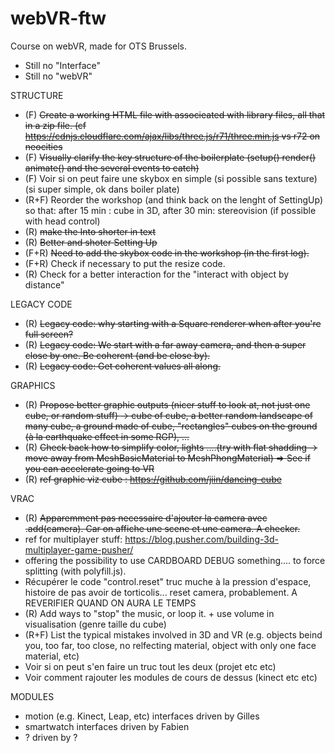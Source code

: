 # webVR-ftw
 Course on webVR, made for OTS Brussels.

* Still no "Interface"
* Still no "webVR"

STRUCTURE
 * (F) ~~Create a working HTML file with associeated with library files, all that in a zip file. (cf https://cdnjs.cloudflare.com/ajax/libs/three.js/r71/three.min.js vs r72 on neocities~~
 * (F) ~~Visually clarify the key structure of the boilerplate (setup() render() animate() and the several events to catch)~~
 * (F) Voir si on peut faire une skybox en simple (si possible sans texture) (si super simple, ok dans boiler plate)
 * (R+F) Reorder the workshop (and think back on the lenght of SettingUp) so that: after 15 min : cube in 3D, after 30 min: stereovision (if possible with head control)
 * (R) ~~make the Into shorter in text~~
 * (R) ~~Better and shoter Setting Up~~
 * (F+R) ~~Need to add the skybox code in the workshop (in the first log).~~
 * (F+R) Check if necessary to put the resize code.
 * (R) Check for a better interaction for the "interact with object by distance"
 
LEGACY CODE
 * (R) ~~Legacy code: why starting with a Square renderer when after you're full screen?~~
 * (R) ~~Legacy code: We start with a far away camera, and then a super close by one. Be coherent (and be close by).~~
 * (R) ~~Legacy code:  Get coherent values all along.~~

GRAPHICS
 * (R) ~~Propose better graphic outputs (nicer stuff to look at, not just one cube, or random stuff) -> cube of cube, a better random landscape of many cube, a ground made of cube, "rectangles" cubes on the ground (à la earthquake effect in some RGP), ...~~
 * (R) ~~Check back how to simplify color, lights ....(try with flat shadding -> move away from MeshBasicMaterial to MeshPhongMaterial) => See if you can accelerate going to VR~~
 * (R) ~~ref graphic viz cube : https://github.com/jiin/dancing-cube~~

VRAC
 * (R) ~~Apparemment pas necessaire d'ajouter la camera avec .add(camera). Car on affiche une scene et une camera. A checker.~~
 * ref for multiplayer stuff: https://blog.pusher.com/building-3d-multiplayer-game-pusher/
 * offering the possibility to use CARDBOARD DEBUG something.... to force splitting (with polyfill.js).
 * Récupérer le code "control.reset" truc muche à la pression d'espace, histoire de pas avoir de torticolis... reset camera, probablement. A REVERIFIER QUAND ON AURA LE TEMPS
 * (R) Add ways to "stop" the music, or loop it. + use volume in visualisation (genre taille du cube)
 * (R+F) List the typical mistakes involved in 3D and VR (e.g. objects beind you, too far, too close, no relfecting material, object with only one face material, etc)
 * Voir si on peut s'en faire un truc tout les deux (projet etc etc)
 * Voir comment rajouter les modules de cours de dessus (kinect etc etc)

MODULES
 * motion (e.g. Kinect, Leap, etc) interfaces driven by Gilles
 * smartwatch interfaces driven by Fabien
 * ? driven by ?
